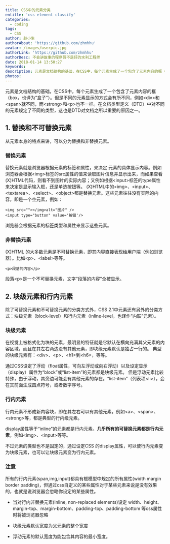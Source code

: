 ```yaml
---
title: CSS中的元素分类
entitle: 'css element classify'
categories:
  - coding
tags:
  - CSS
author: 赵小生
authorAbout: 'https://github.com/zhmhhu'
avatar: /images/userpic.jpg
authorLink: 'https://github.com/zhmhhu'
authorDesc: 不会讲故事的程序员不是好的水利工程师
date: 2018-01-14 13:50:27
keywords:
description: 元素是文档结构的基础，在CSS中，每个元素生成了一个包含了元素内容的框（box，也译为“盒子”）。但是不同的元素显示的方式会有所不同。
photos:
---
```


元素是文档结构的基础，在CSS中，每个元素生成了一个包含了元素内容的框（box，也译为“盒子”）。但是不同的元素显示的方式会有所不同，例如\<div>和\<span>就不同，而\<strong>和\<p>也不一样。在文档类型定义（DTD）中对不同的元素规定了不同的类型，这也是DTD对文档之所以重要的原因之一。

## 1. 替换和不可替换元素

从元素本身的特点来讲，可以分为替换和非替换元素。

### 替换元素

替换元素就是浏览器根据元素的标签和属性，来决定 元素的具体显示内容。例如浏览器会根据\<img>标签的src属性的值来读取图片信息并显示出来，而如果查看(X)HTML代码，则看不到图片的实际内容；又例如根据\<input>标签的type属性来决定是显示输入框，还是单选按钮等。
(X)HTML中的\<img>、\<input>、\<textarea>、\<select>、\<object>都是替换元素。这些元素往往没有实际的内容，即是一个空元素，例如：

    <img src=""></img>alt="图片" />
    <input type="button" value='按钮'/>

浏览器会根据元素的标签类型和属性来显示这些元素。

### 非替换元素

(X)HTML 的大多数元素是不可替换元素，即其内容直接表现给用户端（例如浏览器）。比如\<p>、\<label>等等。

    <p>段落的内容</p>

段落\<p>是一个不可替换元素，文字“段落的内容”全被显示。

## 2. 块级元素和行内元素

除了可替换元素和不可替换元素的分类方式外，CSS 2.1中元素还有另外的分类方式：块级元素（block-level）和行内元素（inline-level，也译作“内联”元素）。

### 块级元素

在视觉上被格式化为块的元素，最明显的特征就是它默认在横向充满其父元素的内容区域，而且在其左右两边没有其他元素，即块级元素默认是独占一行的。
典型的块级元素有：\<div>、\<p>、\<h1>到\<h6>，等等。

通过CSS设定了浮动（float属性，可向左浮动或向右浮动）以及设定显示（display）属性为“block”或“list-item”的元素都是块级元素。
但是浮动元素比较特殊，由于浮动，其旁边可能会有其他元素的存在。“list-item”（列表项\<li>），会在其前面生成圆点符号，或者数字序号。

### 行内元素

行内元素不形成新内容块，即在其左右可以有其他元素，例如\<a>、\<span>、\<strong>等，都是典型的行内级元素。

display属性等于“inline”的元素都是行内元素。**几乎所有的可替换元素都是行内元素**，例如\<img>、\<input>等等。

不过元素的类型也不是固定的，通过设定CSS 的display属性，可以使行内元素变为块级元素，也可以让块级元素变为行内元素。

### 注意
所有的行内元素(span,img,input)都具有框模型中规定的所有属性(width margin border padding)，但通过css自定义的某些属性对于某些元素来说是没有效果的，也就是说浏览器会忽略你设定的某些属性。

- 当对行内非替换元素(Inline, non-replaced elements)设定 width、height、margin-top、margin-bottom、padding-top、padding-bottom 等css属性时将被浏览器忽略

- 块级元素默认宽度为父元素的整个宽度

- 浮动元素的默认宽度为能包含其内容的最小宽度。
